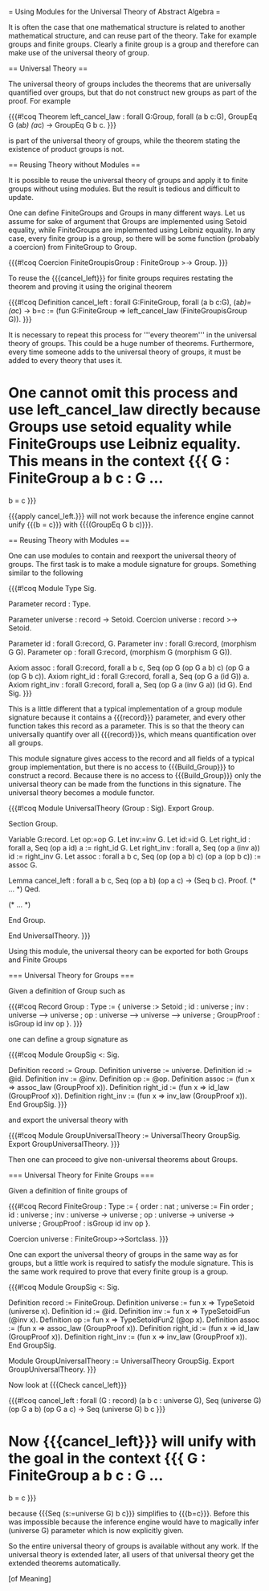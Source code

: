 = Using Modules for the Universal Theory of Abstract Algebra =

It is often the case that one mathematical structure is related to another mathematical structure, and can reuse part of the theory.  Take for example groups and finite groups.  Clearly a finite group is a group and therefore can make use of the universal theory of group.

== Universal Theory ==

The universal theory of groups includes the theorems that are universally quantified over groups, but that do not construct new groups as part of the proof.  For example

{{{#!coq
Theorem left_cancel_law : forall G:Group, forall (a b c:G), GroupEq G (a*b) (a*c) -&gt; GroupEq G b c.
}}}

is part of the universal theory of groups, while the theorem stating the existence of product groups is not.

== Reusing Theory without Modules ==

It is possible to reuse the universal theory of groups and apply it to finite groups without using modules.  But the result is tedious and difficult to update.

One can define FiniteGroups and Groups in many different ways.  Let us assume for sake of argument that Groups are implemented using Setoid equality, while FiniteGroups are implemented using Leibniz equality.  In any case, every finite group is a group, so there will be some function (probably a coercion) from FiniteGroup to Group.

{{{#!coq
Coercion FiniteGroupisGroup : FiniteGroup &gt;-&gt; Group.
}}}

To reuse the {{{cancel_left}}} for finite groups requires restating the theorem and proving it using the original theorem

{{{#!coq
Definition cancel_left : forall G:FiniteGroup, forall (a b c:G), (a*b)=(a*c) -&gt; b=c :=
(fun G:FiniteGroup =&gt; left_cancel_law (FiniteGroupisGroup G)).
}}}

It is necessary to repeat this process for '''every theorem''' in the universal theory of groups.  This could be a huge number of theorems.  Furthermore, every time someone adds to the universal theory of groups, it must be added to every theory that uses it.

One cannot omit this process and use left_cancel_law directly because Groups use setoid equality while FiniteGroups use Leibniz equality.  This means in the context
{{{
G : FiniteGroup
a b c : G
...
=====================
b = c
}}}

{{{apply cancel_left.}}} will not work because the inference engine cannot unify {{{b = c}}} with {{{(GroupEq G b c)}}}.

== Reusing Theory with Modules ==

One can use modules to contain and reexport the universal theory of groups.  The first task is to make a module signature for groups.  Something similar to the following

{{{#!coq
Module Type Sig.

Parameter record : Type.

Parameter universe : record -&gt; Setoid.
Coercion universe : record &gt;-&gt; Setoid.

Parameter id : forall G:record, G.
Parameter inv : forall G:record, (morphism G G).
Parameter op : forall G:record, (morphism G (morphism G G)).

Axiom assoc : forall G:record, forall a b c, Seq (op G (op G a b) c) (op G a (op G b c)).
Axiom right_id : forall G:record, forall a, Seq (op G a (id G)) a.
Axiom right_inv : forall G:record, forall a, Seq (op G a (inv G a)) (id G).
End Sig.
}}}

This is a little different that a typical implementation of a group module signature because it contains a {{{record}}} parameter, and every other function takes this record as a parameter.  This is so that the theory can universally quantify over all {{{record}}}s, which means quantification over all groups.

This module signature gives access to the record and all fields of a typical group implementation, but there is no access to {{{Build_Group}}} to construct a record.  Because there is no access to {{{Build_Group}}} only the universal theory can be made from the functions in this signature.  The universal theory becomes a module functor.

{{{#!coq
Module UniversalTheory (Group : Sig).
Export Group.

Section Group.

Variable G:record.
Let op:=op G.
Let inv:=inv G.
Let id:=id G.
Let right_id : forall a, Seq (op a id) a := right_id G.
Let right_inv : forall a, Seq (op a (inv a)) id := right_inv G.
Let assoc : forall a b c, Seq (op (op a b) c) (op a (op b c)) := assoc G.

Lemma cancel_left : forall a b c, Seq (op a b) (op a c) -&gt; (Seq b c).
Proof.
(* ... *)
Qed.

(* ... *)

End Group.

End UniversalTheory.
}}}

Using this module, the universal theory can be exported for both Groups and Finite Groups

=== Universal Theory for Groups ===

Given a definition of Group such as

{{{#!coq
Record Group : Type :=
{ universe :&gt; Setoid
; id : universe
; inv : universe --&gt; universe
; op : universe --&gt; universe --&gt; universe
; GroupProof : isGroup id inv op
}.
}}}

one can define a group signature as

{{{#!coq
Module GroupSig &lt;: Sig.

Definition record := Group.
Definition universe := universe.
Definition id := @id.
Definition inv := @inv.
Definition op := @op.
Definition assoc := (fun x =&gt; assoc_law (GroupProof x)).
Definition right_id := (fun x =&gt; id_law (GroupProof x)).
Definition right_inv := (fun x =&gt; inv_law (GroupProof x)).
End GroupSig.
}}}

and export the universal theory with

{{{#!coq
Module GroupUniversalTheory := UniversalTheory GroupSig.
Export GroupUniversalTheory.
}}}

Then one can proceed to give non-universal theorems about Groups.

=== Universal Theory for Finite Groups ===

Given a definition of finite groups of

{{{#!coq
Record FiniteGroup : Type :=
{ order : nat
; universe := Fin order
; id : universe
; inv : universe -&gt; universe
; op : universe -&gt; universe -&gt; universe
; GroupProof : isGroup id inv op
}.

Coercion universe : FiniteGroup&gt;-&gt;Sortclass.
}}}

One can export the universal theory of groups in the same way as for groups, but a little work is required to satisfy the module signature.  This is the same work required to prove that every finite group is a group.

{{{#!coq
Module GroupSig &lt;: Sig.

Definition record := FiniteGroup.
Definition universe := fun x =&gt; TypeSetoid (universe x).
Definition id := @id.
Definition inv := fun x =&gt; TypeSetoidFun (@inv x).
Definition op := fun x =&gt; TypeSetoidFun2 (@op x).
Definition assoc := (fun x =&gt; assoc_law (GroupProof x)).
Definition right_id := (fun x =&gt; id_law (GroupProof x)).
Definition right_inv := (fun x =&gt; inv_law (GroupProof x)).
End GroupSig.

Module GroupUniversalTheory := UniversalTheory GroupSig.
Export GroupUniversalTheory.
}}}

Now look at {{{Check cancel_left}}}

{{{#!coq
cancel_left
     : forall (G : record) (a b c : universe G),
       Seq (universe G) (op G a b) (op G a c) -&gt; Seq (universe G) b c
}}}


Now {{{cancel_left}}} will unify with the goal in the context
{{{
G : FiniteGroup
a b c : G
...
=====================
b = c
}}}

because {{{Seq (s:=universe G) b c}}} simplifies to {{{b=c}}}.  Before this was impossible because the inference engine would have to magically infer (universe G) parameter which is now explicitly given.

So the entire universal theory of groups is available without any work.  If the universal theory is extended later, all users of that universal theory get the extended theorems automatically.

[of Meaning]
